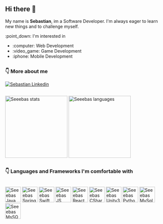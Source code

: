 ## Hi there 👋

My name is **Sebastian**, im a Software Developer. I'm always eager to learn new things and to challenge myself.


<p>:point_down: I'm interested in</p>
<ul>
 <li>:computer: Web Development </li>
<li>:video_game: Game Development </li>
 <li>:iphone: Mobile Development </li>
</ul>
 
 ##

### :point_down: More about me

<a href="https://www.linkedin.com/in/sebastian-cheregi/">
  <img alt="Sebastian Linkedin" src="https://img.shields.io/badge/LinkedIn-0077B5?style=for-the-badge&logo=linkedin&logoColor=white" />
  </a>
<br>

##

<div>
  <img alt="Seeebas stats"  height="200" src="https://github-readme-stats.vercel.app/api?username=Seeebas&count_private=true&show_icons=true&theme=dracula" />
  <img alt="Seeebas languages" height="200" src="https://github-readme-stats.vercel.app/api/top-langs/?username=Seeebas&count_private=true&layout=compact&theme=dracula" />
</div>

##
### :point_down:  **Languages** and **Frameworks** I'm comfortable with
<br>
<div style="display:inline:blocked">
  <img alt="Seeebas Java"  height="50" width="50" src="https://cdn.jsdelivr.net/gh/devicons/devicon/icons/java/java-original.svg" />
  <img alt="Seeebas Spring"  height="50" width="50" src="https://cdn.jsdelivr.net/gh/devicons/devicon/icons/spring/spring-original.svg" />
  <img alt="Seeebas Swift"  height="50" width="50" src="https://cdn.jsdelivr.net/gh/devicons/devicon/icons/swift/swift-original.svg" />
  <img alt="Seeebas JS"  height="50" width="50" src="https://cdn.jsdelivr.net/gh/devicons/devicon/icons/javascript/javascript-plain.svg" />
  <img alt="Seeebas React"  height="50" width="50" src="https://cdn.jsdelivr.net/gh/devicons/devicon/icons/react/react-original.svg" />
  <img alt="Seeebas CSharp"  height="50" width="50" src="https://cdn.jsdelivr.net/gh/devicons/devicon/icons/csharp/csharp-original.svg" />
  <img alt="Seeebas Unity3d" height="50" width="50" src="https://cdn.jsdelivr.net/gh/devicons/devicon/icons/unity/unity-original.svg" />
  <img alt="Seeebas Python"  height="50" width="50" src="https://cdn.jsdelivr.net/gh/devicons/devicon/icons/python/python-original.svg" />
  <img alt="Seeebas MySql"  height="50" width="50" src="https://cdn.jsdelivr.net/gh/devicons/devicon/icons/mysql/mysql-original.svg" />
  <img alt="Seeebas MsSQL"  height="50" width="50" src="https://cdn.jsdelivr.net/gh/devicons/devicon/icons/microsoftsqlserver/microsoftsqlserver-plain-wordmark.svg" />
</div>

##
